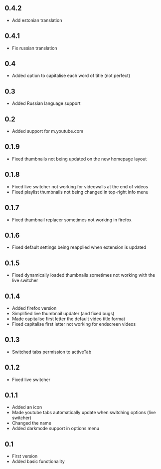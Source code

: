 ## 0.4.2
- Add estonian translation

## 0.4.1
- Fix russian translation

## 0.4
- Added option to capitalise each word of title (not perfect)

## 0.3
- Added Russian language support

## 0.2
- Added support for m.youtube.com

## 0.1.9
- Fixed thumbnails not being updated on the new homepage layout

## 0.1.8
- Fixed live switcher not working for videowalls at the end of videos
- Fixed playlist thumbnails not being changed in top-right info menu

## 0.1.7
- Fixed thumbnail replacer sometimes not working in firefox

## 0.1.6
- Fixed default settings being reapplied when extension is updated

## 0.1.5
- Fixed dynamically loaded thumbnails sometimes not working with the live switcher

## 0.1.4
- Added firefox version
- Simplified live thumbnail updater (and fixed bugs)
- Made capitalise first letter the default video title format
- Fixed capitalise first letter not working for endscreen videos

## 0.1.3
- Switched tabs permission to activeTab

## 0.1.2
- Fixed live switcher

## 0.1.1
- Added an icon
- Made youtube tabs automatically update when switching options (live switcher)
- Changed the name
- Added darkmode support in options menu

## 0.1
- First version
- Added basic functionality
